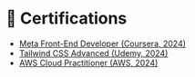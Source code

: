 # 📜 Certifications

- [Meta Front-End Developer (Coursera, 2024)](./frontend/meta-frontend.pdf)  
- [Tailwind CSS Advanced (Udemy, 2024)](./frontend/tailwind-advanced.pdf)  
- [AWS Cloud Practitioner (AWS, 2024)](./cloud/aws-cloud.pdf)  
